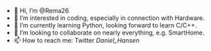 - 👋 Hi, I’m @Rema26
- 👀 I’m interested in coding, especially in connection with Hardware.
- 🌱 I’m currently learning Python, looking forward to learn C/C++.
- 💞️ I’m looking to collaborate on nearly everything, e.g. SmartHome.
- 📫 How to reach me: Twitter _Daniel_Hansen_

<!---
Rema26/Rema26 is a ✨ special ✨ repository because its `README.md` (this file) appears on your GitHub profile.
You can click the Preview link to take a look at your changes.
--->
